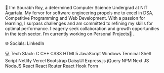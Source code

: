 🔭 I'm Sourabh Roy, a determined Computer Science Undergrad at NIT Agartala. My fervor for software engineering propels me to excel in DSA, Competitive Programming and Web Development.
With a passion for learning, I surpass challenges and am committed to refining my skills for optimal performance. I eagerly seek collaboration and growth opportunities in the tech sector.
I’m currently working on Personal Projects🌱 .

🌐 Socials:
 LinkedIn

💻 Tech Stack:
C C++ CSS3 HTML5 JavaScript Windows Terminal Shell Script Netlify Vercel Bootstrap DaisyUI Express.js jQuery NPM Next JS NodeJS React React Router React Hook Form
<!---
subu-4494/subu-4494 is a ✨ special ✨ repository because its `README.md` (this file) appears on your GitHub profile.
You can click the Preview link to take a look at your changes.
--->
